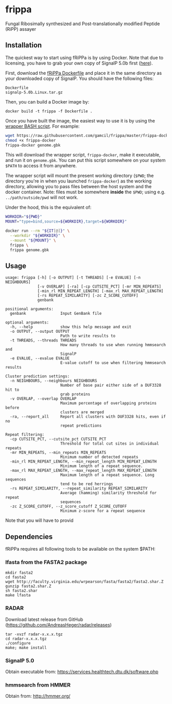 # frippa
Fungal Ribosimally synthesized and Post-translationally modified Peptide (RiPP) assayer

## Installation
The quickest way to start using fRiPPa is by using Docker. Note that due to licensing,
you have to grab your own copy of SignalP 5.0b first ([here](https://services.healthtech.dtu.dk/software.php)).

First, download the [fRiPPa Dockerfile](https://raw.githubusercontent.com/gamcil/frippa/master/Dockerfile)
and place it in the same directory as your downloaded copy of SignalP. You should have
the following files:

```
Dockerfile
signalp-5.0b.Linux.tar.gz
```

Then, you can build a Docker image by:

```
docker build -t frippa -f Dockerfile .
```

Once you have built the image, the easiest way to use it is by using the [wrapper BASH
script](https://raw.githubusercontent.com/gamcil/frippa/master/frippa-docker). For
example:

```sh
wget https://raw.githubusercontent.com/gamcil/frippa/master/frippa-docker
chmod +x frippa-docker
frippa-docker genome.gbk
```

This will download the wrapper script, ``frippa-docker``, make it executable, and run
it on ``genome.gbk``. You can put this script somewhere on your system ``$PATH`` to
access it from anywhere.

The wrapper script will mount the present working directory (``$PWD``; the directory
you're in when you launched ``frippa-docker``) as the working directory, allowing you to
pass files between the host system and the docker container. Note: files must be
somewhere **inside** the ``$PWD``; using e.g. ``../path/outside/pwd`` will not work.

Under the hood, this is the equivalent of:

```sh
WORKDIR="${PWD}"
MOUNT="type=bind,source=${WORKDIR},target=${WORKDIR}"

docker run --rm "${IT[@]}" \
  --workdir "${WORKDIR}" \
  --mount "${MOUNT}" \
  frippa \
  frippa genome.gbk
```

## Usage
```
usage: frippa [-h] [-o OUTPUT] [-t THREADS] [-e EVALUE] [-n NEIGHBOURS]
              [-v OVERLAP] [-ra] [-cp CUTSITE_PCT] [-mr MIN_REPEATS]
              [-min_rl MIN_REPEAT_LENGTH] [-max_rl MAX_REPEAT_LENGTH]
              [-rs REPEAT_SIMILARITY] [-zc Z_SCORE_CUTOFF]
              genbank

positional arguments:
  genbank               Input GenBank file

optional arguments:
  -h, --help            show this help message and exit
  -o OUTPUT, --output OUTPUT
                        Path to write results to
  -t THREADS, --threads THREADS
                        How many threads to use when running hmmsearch and
                        SignalP
  -e EVALUE, --evalue EVALUE
                        E-value cutoff to use when filtering hmmsearch results

Cluster prediction settings:
  -n NEIGHBOURS, --neighbours NEIGHBOURS
                        Number of base pair either side of a DUF3328 hit to
                        grab proteins
  -v OVERLAP, --overlap OVERLAP
                        Maximum percentage of overlapping proteins before
                        clusters are merged
  -ra, --report_all     Report all clusters with DUF3328 hits, even if no
                        repeat predictions

Repeat filtering:
  -cp CUTSITE_PCT, --cutsite_pct CUTSITE_PCT
                        Threshold for total cut sites in individual repeats
  -mr MIN_REPEATS, --min_repeats MIN_REPEATS
                        Minimum number of detected repeats
  -min_rl MIN_REPEAT_LENGTH, --min_repeat_length MIN_REPEAT_LENGTH
                        Minimum length of a repeat sequence.
  -max_rl MAX_REPEAT_LENGTH, --max_repeat_length MAX_REPEAT_LENGTH
                        Maximum length of a repeat sequence. Long sequences
                        tend to be red herrings
  -rs REPEAT_SIMILARITY, --repeat_similarity REPEAT_SIMILARITY
                        Average (hamming) similarity threshold for repeat
                        sequences
  -zc Z_SCORE_CUTOFF, --z_score_cutoff Z_SCORE_CUTOFF
                        Minimum z-score for a repeat sequence
```

Note that you will have to provid

## Dependencies
fRiPPa requires all following tools to be available on the system $PATH:

### lfasta from the FASTA2 package

```
mkdir fasta2
cd fasta2
wget http://faculty.virginia.edu/wrpearson/fasta/fasta2/fasta2.shar.Z
gunzip fasta2.shar.Z
sh fasta2.shar
make lfasta
```

### RADAR

Download latest release from GitHub (https://github.com/AndreasHeger/radar/releases)

```
tar -xvzf radar-x.x.x.tgz
cd radar-x.x.x.tgz
./configure
make; make install
```

### SignalP 5.0

Obtain executable from: https://services.healthtech.dtu.dk/software.php

### hmmsearch from HMMER

Obtain from: http://hmmer.org/

